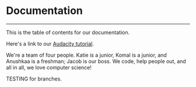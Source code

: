 # Documentation
-----
This is the table of contents for our documentation. 

Here's a link to our [Audacity tutorial](https://github.com/wooster-core/Documentation/blob/master/Abridged%20Audacity%20Tutorial%20Markdown.md).

We're a team of four people. Katie is a junior, Komal is a junior, and Anushkaa is a freshman; Jacob is our boss. We code, help people out, and all in all, we love computer science!

TESTING for branches.
